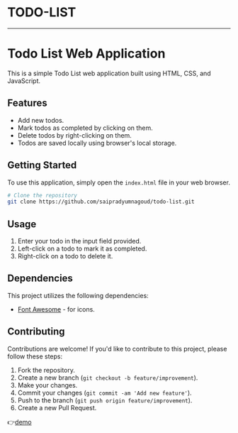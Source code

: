 # TODO-LIST
---

# Todo List Web Application

This is a simple Todo List web application built using HTML, CSS, and JavaScript.

## Features

- Add new todos.
- Mark todos as completed by clicking on them.
- Delete todos by right-clicking on them.
- Todos are saved locally using browser's local storage.

## Getting Started

To use this application, simply open the `index.html` file in your web browser.

```bash
# Clone the repository
git clone https://github.com/saipradyumnagoud/todo-list.git
```

## Usage

1. Enter your todo in the input field provided.
2. Left-click on a todo to mark it as completed.
3. Right-click on a todo to delete it.

## Dependencies

This project utilizes the following dependencies:

- [Font Awesome](https://fontawesome.com/) - for icons.

## Contributing

Contributions are welcome! If you'd like to contribute to this project, please follow these steps:

1. Fork the repository.
2. Create a new branch (`git checkout -b feature/improvement`).
3. Make your changes.
4. Commit your changes (`git commit -am 'Add new feature'`).
5. Push to the branch (`git push origin feature/improvement`).
6. Create a new Pull Request.

👉<a href="https://saipradyumnagoud.github.io/TODO-LIST/">demo</a>